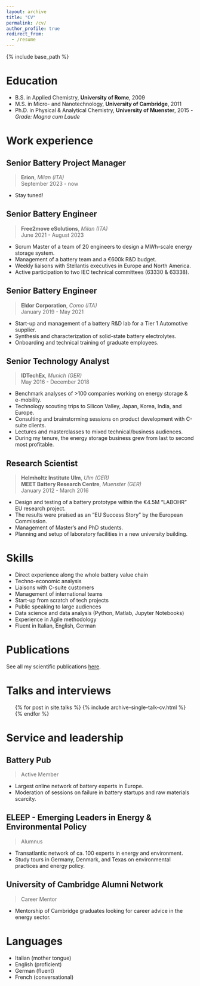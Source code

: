 ```yaml
---
layout: archive
title: "CV"
permalink: /cv/
author_profile: true
redirect_from:
  - /resume
---
```


{% include base_path %}
  
Education
======

* B.S. in Applied Chemistry, **University of Rome**, 2009
* M.S. in Micro- and Nanotechnology, **University of Cambridge**, 2011
* Ph.D. in Physical & Analytical Chemistry, **University of Muenster**, 2015 - *Grade: Magna cum Laude*  

Work experience
======

## Senior Battery Project Manager
> **Erion**, *Milan (ITA)*    
> September 2023 - now    

  * Stay tuned!

## Senior Battery Engineer
> **Free2move eSolutions**, *Milan (ITA)*    
> June 2021 - August 2023    

  * Scrum Master of a team of 20 engineers to design a MWh-scale energy storage system.
  * Management of a battery team and a €600k R&D budget.
  * Weekly liaisons with Stellantis executives in Europe and North America.
  * Active participation to two IEC technical committees (63330 & 63338).  

## Senior Battery Engineer
> **Eldor Corporation**, *Como (ITA)*    
> January 2019 - May 2021    

  * Start-up and management of a battery R&D lab for a Tier 1 Automotive supplier.
  * Synthesis and characterization of solid-state battery electrolytes.
  * Onboarding and technical training of graduate employees.  

## Senior Technology Analyst
> **IDTechEx**, *Munich (GER)*    
> May 2016 - December 2018    

  * Benchmark analyses of >100 companies working on energy storage & e-mobility.
  * Technology scouting trips to Silicon Valley, Japan, Korea, India, and Europe.
  * Consulting and brainstorming sessions on product development with C-suite clients.
  * Lectures and masterclasses to mixed technical/business audiences.
  * During my tenure, the energy storage business grew from last to second most profitable.  

## Research Scientist
> **Helmholtz Institute Ulm**, *Ulm (GER)*  
> **MEET Battery Research Centre**, *Muenster (GER)*    
> January 2012 - March 2016


  * Design and testing of a battery prototype within the €4.5M “LABOHR” EU research project. 
  * The results were praised as an “EU Success Story” by the European Commission.
  * Management of Master’s and PhD students.
  * Planning and setup of laboratory facilities in a new university building.    
    
Skills
======

 * Direct experience along the whole battery value chain
 * Techno-economic analysis
 * Liaisons with C-suite customers
 * Management of international teams
 * Start-up from scratch of tech projects	
 * Public speaking to large audiences
 * Data science and data analysis (Python, Matlab, Jupyter Notebooks)
 * Experience in Agile methodology
 * Fluent in Italian, English, German   
    
Publications
======

See all my scientific publications [here](https://scholar.google.com/citations?user=B6VW0NYAAAAJ&hl=en&oi=ao "Google Scholar").    
   
Talks and interviews
======

  <ul>{% for post in site.talks %}
    {% include archive-single-talk-cv.html %}
  {% endfor %}</ul>    
    
Service and leadership
======

## Battery Pub
> Active Member

  * Largest online network of battery experts in Europe.
  * Moderation of sessions on failure in battery startups and raw materials scarcity.  

## ELEEP - Emerging Leaders in Energy & Environmental Policy
> Alumnus

  * Transatlantic network of ca. 100 experts in energy and environment.
  * Study tours in Germany, Denmark, and Texas on environmental practices and energy policy.  

## University of Cambridge Alumni Network
> Career Mentor
  
  * Mentorship of Cambridge graduates looking for career advice in the energy sector.  

Languages
======

* Italian (mother tongue)
* English (proficient)
* German (fluent)
* French (conversational)
